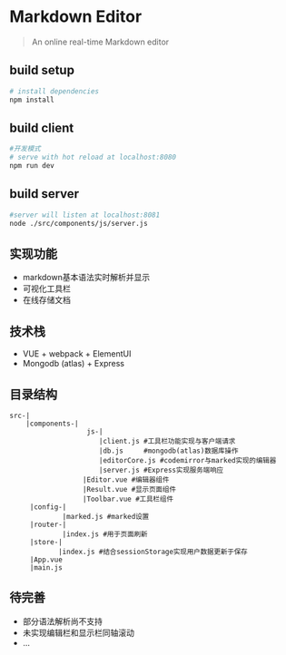 # Markdown Editor

> An online real-time Markdown editor

## build setup

``` bash
# install dependencies
npm install
```

## build client
```bash
#开发模式
# serve with hot reload at localhost:8080
npm run dev
```

## build server
```bash
#server will listen at localhost:8081
node ./src/components/js/server.js
```

## 实现功能
+ markdown基本语法实时解析并显示
+ 可视化工具栏
+ 在线存储文档

## 技术栈
+ VUE + webpack + ElementUI
+ Mongodb (atlas) + Express


## 目录结构
```
src-|
    |components-|
                   js-|
                      |client.js #工具栏功能实现与客户端请求
                      |db.js     #mongodb(atlas)数据库操作
                      |editorCore.js #codemirror与marked实现的编辑器
                      |server.js #Express实现服务端响应
                  |Editor.vue #编辑器组件
                  |Result.vue #显示页面组件
                  |Toolbar.vue #工具栏组件
     |config-|
             |marked.js #marked设置
     |router-|
             |index.js #用于页面刷新
     |store-| 
            |index.js #结合sessionStorage实现用户数据更新于保存
     |App.vue
     |main.js
```

## 待完善
+ 部分语法解析尚不支持
+ 未实现编辑栏和显示栏同轴滚动
+ ...



